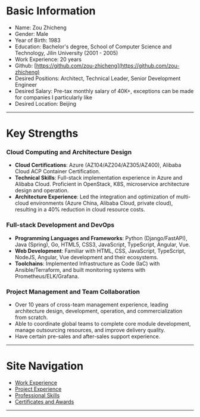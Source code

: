 # Basic Information
- Name: Zou Zhicheng
- Gender: Male
- Year of Birth: 1983
- Education: Bachelor's degree, School of Computer Science and Technology, Jilin University (2001 - 2005)
- Work Experience: 20 years
- Github: [https://github.com/zou-zhicheng](https://github.com/zou-zhicheng)
- Desired Positions: Architect, Technical Leader, Senior Development Engineer
- Desired Salary: Pre-tax monthly salary of 40K+, exceptions can be made for companies I particularly like
- Desired Location: Beijing

---

# Key Strengths
### **Cloud Computing and Architecture Design**
- **Cloud Certifications**: Azure (AZ104/AZ204/AZ305/AZ400), Alibaba Cloud ACP Container Certification.
- **Technical Skills**: Full-stack implementation experience in Azure and Alibaba Cloud. Proficient in OpenStack, K8S, microservice architecture design and operation.
- **Architecture Experience**: Led the integration and optimization of multi-cloud environments (Azure China, Alibaba Cloud, private cloud), resulting in a 40% reduction in cloud resource costs.

### **Full-stack Development and DevOps**
- **Programming Languages and Frameworks**: Python (Django/FastAPI), Java (Spring), Go, HTML5, CSS3, JavaScript, TypeScript, Angular, Vue.
- **Web Development**: Familiar with HTML, CSS, JavaScript, TypeScript, NodeJS, Angular, Vue development and their ecosystems.
- **Toolchains**: Implemented Infrastructure as Code (IaC) with Ansible/Terraform, and built monitoring systems with Prometheus/ELK/Grafana.

### **Project Management and Team Collaboration**
- Over 10 years of cross-team management experience, leading architecture design, development, operation, and commercialization from scratch.
- Able to coordinate global teams to complete core module development, manage outsourcing resources, and improve delivery quality.
- Have certain pre-sales and after-sales support experience.

---

# Site Navigation
- [Work Experience](./experience.md)
- [Project Experience](./projects.md)
- [Professional Skills](./skills.md)
- [Certificates and Awards](./certificates.md)
<!-- - [Interests & Hobbies](./interests.md) -->
<!-- - [Resume Download](./download.md) -->

---

<!-- [![Instagram](./images/svg/instagram.svg)](https://www.instagram.com/classicaldobby){.md-social__link .md-social} -->
<!-- [![Github](./images/svg/github.svg)](https://github.com/zou-zhicheng){.md-social__link .md-social} -->
<!-- [![LinkedIn](./images/svg/linkedin.svg)](https://www.linkedin.com/in/zouzhicheng){.md-social__link .md-social} -->
<!-- [![Medium](./images/svg/medium.svg)](https://medium.com/@sachintiwari2){.md-social__link .md-social} -->
<!-- [![Email](./images/svg/solid-paper-plane.svg)](mailto:<zouzhicheng@foxmail.com>){.md-social__link .md-social} -->